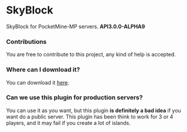 # SkyBlock
SkyBlock for PocketMine-MP servers. **API3.0.0-ALPHA9**
### Contributions
You are free to contribute to this project, any kind of help is accepted.
### Where can I download it?
You can download it [here](https://github.com/GiantAmethyst/SkyBlock/releases).
### Can we use this plugin for production servers?
You can use it as you want, but this plugin **is definitely a bad idea** if you want do a public server. This plugin has been think to work for 3 or 4 players, and it may fail if you create a lot of islands.
